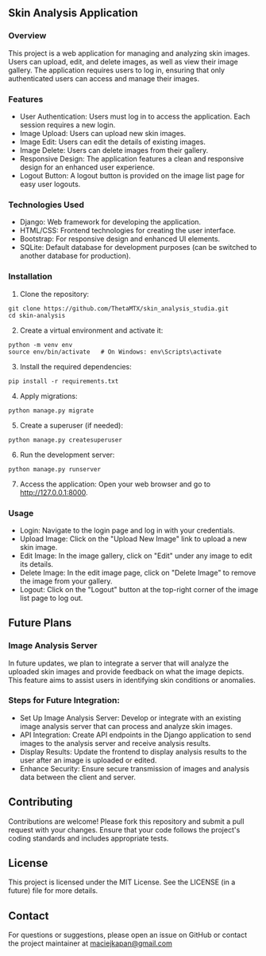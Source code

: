 ## Skin Analysis Application
### Overview
This project is a web application for managing and analyzing skin images. Users can upload, edit, and delete images, as well as view their image gallery. The application requires users to log in, ensuring that only authenticated users can access and manage their images.

### Features
* User Authentication: Users must log in to access the application. Each session requires a new login.
* Image Upload: Users can upload new skin images.
* Image Edit: Users can edit the details of existing images.
* Image Delete: Users can delete images from their gallery.
* Responsive Design: The application features a clean and responsive design for an enhanced user experience.
* Logout Button: A logout button is provided on the image list page for easy user logouts.

### Technologies Used
* Django: Web framework for developing the application.
* HTML/CSS: Frontend technologies for creating the user interface.
* Bootstrap: For responsive design and enhanced UI elements.
* SQLite: Default database for development purposes (can be switched to another database for production).

### Installation
1. Clone the repository:
```
git clone https://github.com/ThetaMTX/skin_analysis_studia.git
cd skin-analysis
```
2. Create a virtual environment and activate it:
```
python -m venv env
source env/bin/activate   # On Windows: env\Scripts\activate
```
3. Install the required dependencies:
```
pip install -r requirements.txt
```
4. Apply migrations:
  ```
python manage.py migrate
```
5. Create a superuser (if needed):
```
python manage.py createsuperuser
``` 
6. Run the development server:
```
python manage.py runserver
```
7. Access the application:
Open your web browser and go to http://127.0.0.1:8000.

### Usage
* Login: Navigate to the login page and log in with your credentials.
* Upload Image: Click on the "Upload New Image" link to upload a new skin image.
* Edit Image: In the image gallery, click on "Edit" under any image to edit its details.
* Delete Image: In the edit image page, click on "Delete Image" to remove the image from your gallery.
* Logout: Click on the "Logout" button at the top-right corner of the image list page to log out.

## Future Plans

### Image Analysis Server
In future updates, we plan to integrate a server that will analyze the uploaded skin images and provide feedback on what the image depicts. This feature aims to assist users in identifying skin conditions or anomalies.

### Steps for Future Integration:
* Set Up Image Analysis Server: Develop or integrate with an existing image analysis server that can process and analyze skin images.
* API Integration: Create API endpoints in the Django application to send images to the analysis server and receive analysis results.
* Display Results: Update the frontend to display analysis results to the user after an image is uploaded or edited.
* Enhance Security: Ensure secure transmission of images and analysis data between the client and server.

## Contributing
Contributions are welcome! Please fork this repository and submit a pull request with your changes. Ensure that your code follows the project's coding standards and includes appropriate tests.

## License
This project is licensed under the MIT License. See the LICENSE (in a future) file for more details.

## Contact
For questions or suggestions, please open an issue on GitHub or contact the project maintainer at maciejkapan@gmail.com
